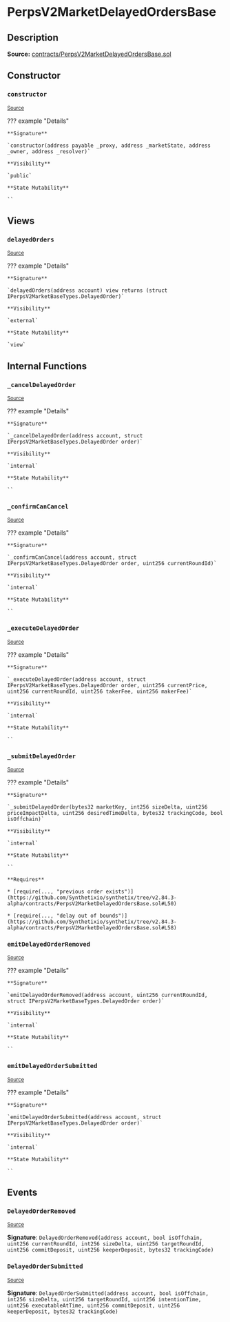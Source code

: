 # PerpsV2MarketDelayedOrdersBase

## Description

**Source:** [contracts/PerpsV2MarketDelayedOrdersBase.sol](https://github.com/Synthetixio/synthetix/tree/v2.84.3-alpha/contracts/PerpsV2MarketDelayedOrdersBase.sol)

## Constructor

### `constructor`

<sub>[Source](https://github.com/Synthetixio/synthetix/tree/v2.84.3-alpha/contracts/PerpsV2MarketDelayedOrdersBase.sol#L28)</sub>

??? example "Details"

    **Signature**

    `constructor(address payable _proxy, address _marketState, address _owner, address _resolver)`

    **Visibility**

    `public`

    **State Mutability**

    ``

## Views

### `delayedOrders`

<sub>[Source](https://github.com/Synthetixio/synthetix/tree/v2.84.3-alpha/contracts/PerpsV2MarketDelayedOrdersBase.sol#L35)</sub>

??? example "Details"

    **Signature**

    `delayedOrders(address account) view returns (struct IPerpsV2MarketBaseTypes.DelayedOrder)`

    **Visibility**

    `external`

    **State Mutability**

    `view`

## Internal Functions

### `_cancelDelayedOrder`

<sub>[Source](https://github.com/Synthetixio/synthetix/tree/v2.84.3-alpha/contracts/PerpsV2MarketDelayedOrdersBase.sol#L130)</sub>

??? example "Details"

    **Signature**

    `_cancelDelayedOrder(address account, struct IPerpsV2MarketBaseTypes.DelayedOrder order)`

    **Visibility**

    `internal`

    **State Mutability**

    ``

### `_confirmCanCancel`

<sub>[Source](https://github.com/Synthetixio/synthetix/tree/v2.84.3-alpha/contracts/PerpsV2MarketDelayedOrdersBase.sol#L211)</sub>

??? example "Details"

    **Signature**

    `_confirmCanCancel(address account, struct IPerpsV2MarketBaseTypes.DelayedOrder order, uint256 currentRoundId)`

    **Visibility**

    `internal`

    **State Mutability**

    ``

### `_executeDelayedOrder`

<sub>[Source](https://github.com/Synthetixio/synthetix/tree/v2.84.3-alpha/contracts/PerpsV2MarketDelayedOrdersBase.sol#L160)</sub>

??? example "Details"

    **Signature**

    `_executeDelayedOrder(address account, struct IPerpsV2MarketBaseTypes.DelayedOrder order, uint256 currentPrice, uint256 currentRoundId, uint256 takerFee, uint256 makerFee)`

    **Visibility**

    `internal`

    **State Mutability**

    ``

### `_submitDelayedOrder`

<sub>[Source](https://github.com/Synthetixio/synthetix/tree/v2.84.3-alpha/contracts/PerpsV2MarketDelayedOrdersBase.sol#L41)</sub>

??? example "Details"

    **Signature**

    `_submitDelayedOrder(bytes32 marketKey, int256 sizeDelta, uint256 priceImpactDelta, uint256 desiredTimeDelta, bytes32 trackingCode, bool isOffchain)`

    **Visibility**

    `internal`

    **State Mutability**

    ``

    **Requires**

    * [require(..., "previous order exists")](https://github.com/Synthetixio/synthetix/tree/v2.84.3-alpha/contracts/PerpsV2MarketDelayedOrdersBase.sol#L50)

    * [require(..., "delay out of bounds")](https://github.com/Synthetixio/synthetix/tree/v2.84.3-alpha/contracts/PerpsV2MarketDelayedOrdersBase.sol#L58)

### `emitDelayedOrderRemoved`

<sub>[Source](https://github.com/Synthetixio/synthetix/tree/v2.84.3-alpha/contracts/PerpsV2MarketDelayedOrdersBase.sol#L265)</sub>

??? example "Details"

    **Signature**

    `emitDelayedOrderRemoved(address account, uint256 currentRoundId, struct IPerpsV2MarketBaseTypes.DelayedOrder order)`

    **Visibility**

    `internal`

    **State Mutability**

    ``

### `emitDelayedOrderSubmitted`

<sub>[Source](https://github.com/Synthetixio/synthetix/tree/v2.84.3-alpha/contracts/PerpsV2MarketDelayedOrdersBase.sol#L232)</sub>

??? example "Details"

    **Signature**

    `emitDelayedOrderSubmitted(address account, struct IPerpsV2MarketBaseTypes.DelayedOrder order)`

    **Visibility**

    `internal`

    **State Mutability**

    ``

## Events

### `DelayedOrderRemoved`

<sub>[Source](https://github.com/Synthetixio/synthetix/tree/v2.84.3-alpha/contracts/PerpsV2MarketDelayedOrdersBase.sol#L252)</sub>

**Signature**: `DelayedOrderRemoved(address account, bool isOffchain, uint256 currentRoundId, int256 sizeDelta, uint256 targetRoundId, uint256 commitDeposit, uint256 keeperDeposit, bytes32 trackingCode)`

### `DelayedOrderSubmitted`

<sub>[Source](https://github.com/Synthetixio/synthetix/tree/v2.84.3-alpha/contracts/PerpsV2MarketDelayedOrdersBase.sol#L218)</sub>

**Signature**: `DelayedOrderSubmitted(address account, bool isOffchain, int256 sizeDelta, uint256 targetRoundId, uint256 intentionTime, uint256 executableAtTime, uint256 commitDeposit, uint256 keeperDeposit, bytes32 trackingCode)`
